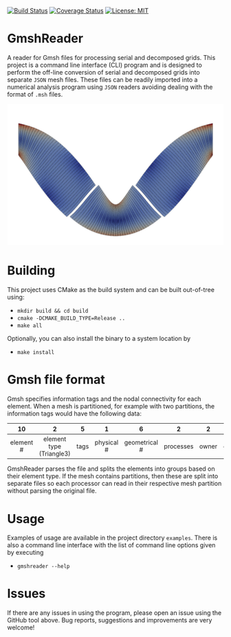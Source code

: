 [![Build Status](https://travis-ci.org/dbeurle/GmshReader.svg?branch=master)](https://travis-ci.org/dbeurle/GmshReader)
[![Coverage Status](https://coveralls.io/repos/github/dbeurle/GmshReader/badge.svg?branch=master)](https://coveralls.io/github/dbeurle/GmshReader?branch=master)
[![License: MIT](https://img.shields.io/badge/License-MIT-yellow.svg)](https://opensource.org/licenses/MIT)

# GmshReader

A reader for Gmsh files for processing serial and decomposed grids.  This project is a command line interface (CLI) program and is designed to perform the off-line conversion of serial and decomposed grids into separate `JSON` mesh files.  These files can be readily imported into a numerical analysis program using `JSON` readers avoiding dealing with the  format of `.msh` files.

![alt text](https://github.com/dbeurle/GmshReader/blob/master/doc/images/feti.png "FETI example")

# Building

This project uses CMake as the build system and can be built out-of-tree using:
* `mkdir build && cd build`
* `cmake -DCMAKE_BUILD_TYPE=Release ..`
* `make all`

Optionally, you can also install the binary to a system location by

* `make install`

# Gmsh file format

Gmsh specifies information tags and the nodal connectivity for each element.  When a mesh is partitioned, for example with two partitions, the information tags would have the following data:

| 10 | 2 | 5 | 1 | 6 | 2 | 2 | -1 | 5 22 4 |
| :-: | :-: | :-: | :-: | :-: | :-: | :-: | :-: | :-: |
| element # | element type (Triangle3) | tags | physical # | geometrical # | processes | owner | ghost | `nodalConnectivity` |

GmshReader parses the file and splits the elements into groups based on their element type.  If the mesh contains partitions, then these are split into separate files so each processor can read in their respective mesh partition without parsing the original file.

# Usage

Examples of usage are available in the project directory `examples`.  There is also a command line interface with the list of command line options given by executing

* `gmshreader --help`

# Issues

If there are any issues in using the program, please open an issue using the GitHub tool above.  Bug reports, suggestions and improvements are very welcome!



